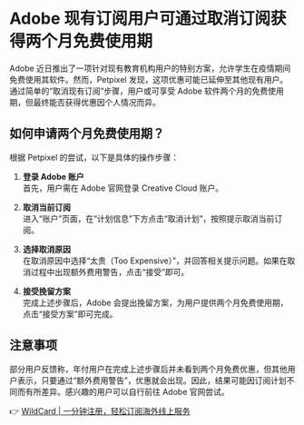 # Adobe 现有订阅用户可通过取消订阅获得两个月免费使用期

Adobe 近日推出了一项针对现有教育机构用户的特别方案，允许学生在疫情期间免费使用其软件。然而，Petpixel 发现，这项优惠可能已延伸至其他现有用户。通过简单的“取消现有订阅”步骤，用户或可享受 Adobe 软件两个月的免费使用期，但最终能否获得优惠因个人情况而异。

## 如何申请两个月免费使用期？

根据 Petpixel 的尝试，以下是具体的操作步骤：

1. **登录 Adobe 账户**  
   首先，用户需在 Adobe 官网登录 Creative Cloud 账户。

2. **取消当前订阅**  
   进入“账户”页面，在“计划信息”下方点击“取消计划”，按照提示取消当前订阅。

3. **选择取消原因**  
   在取消原因中选择“太贵（Too Expensive）”，并回答相关提示问题。如果在取消过程中出现额外费用警告，点击“接受”即可。

4. **接受挽留方案**  
   完成上述步骤后，Adobe 会提出挽留方案，为用户提供两个月免费使用期，点击“接受方案”即可完成。

## 注意事项

部分用户反馈称，年付用户在完成上述步骤后并未看到两个月免费优惠，但其他用户表示，只要通过“额外费用警告”，优惠就会出现。因此，结果可能因订阅计划不同而有所差异。感兴趣的用户可以自行前往 Adobe 官网尝试。

👉 [WildCard | 一分钟注册，轻松订阅海外线上服务](https://bbtdd.com/WildCard)